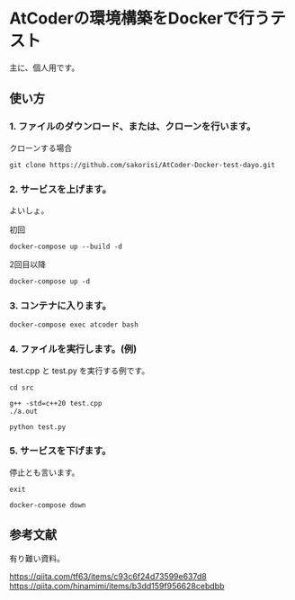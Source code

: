 # AtCoderの環境構築をDockerで行うテスト

主に、個人用です。


## 使い方

### 1. ファイルのダウンロード、または、クローンを行います。
クローンする場合
```
git clone https://github.com/sakorisi/AtCoder-Docker-test-dayo.git
```

### 2. サービスを上げます。
よいしょ。

初回
```
docker-compose up --build -d
```

2回目以降
```
docker-compose up -d
```

### 3. コンテナに入ります。
```
docker-compose exec atcoder bash
```

### 4. ファイルを実行します。(例)
test.cpp と test.py を実行する例です。

```
cd src

g++ -std=c++20 test.cpp
./a.out

python test.py
```

### 5. サービスを下げます。
停止とも言います。
```
exit

docker-compose down
```


## 参考文献
有り難い資料。

https://qiita.com/tf63/items/c93c6f24d73599e637d8
https://qiita.com/hinamimi/items/b3dd159f956628cebdbb
